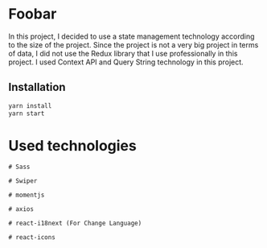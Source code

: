 # Foobar

In this project, I decided to use a state management technology according to the size of the project. Since the project is not a very big project in terms of data, I did not use the Redux library that I use professionally in this project. I used Context API and Query String technology in this project.


## Installation


```bash
yarn install
yarn start

```



# Used technologies

```
# Sass

# Swiper

# momentjs

# axios

# react-i18next (For Change Language)

# react-icons
```
